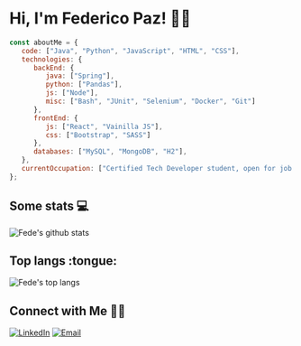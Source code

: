 <h1>Hi, I'm Federico Paz! 👋🏼</h1>



```js
const aboutMe = {
   code: ["Java", "Python", "JavaScript", "HTML", "CSS"],
   technologies: {
      backEnd: {
         java: ["Spring"],
         python: ["Pandas"],
         js: ["Node"],
         misc: ["Bash", "JUnit", "Selenium", "Docker", "Git"]
      },
      frontEnd: {
         js: ["React", "Vainilla JS"],
         css: ["Bootstrap", "SASS"]
      },
      databases: ["MySQL", "MongoDB", "H2"],
   },
   currentOccupation: ["Certified Tech Developer student, open for job opportunities."],
};
```
<h2>Some stats 💻</h2>

![Fede's github stats](https://github-readme-stats.vercel.app/api?username=fedefpaz&show_icons=true&theme=tokyonight&layout=compact)

<h2>Top langs :tongue:</h2>

![Fede's top langs](https://github-readme-stats.vercel.app/api/top-langs/?username=fedefpaz&langs_count=10&theme=tokyonight&layout=compact)

<h2>Connect with Me 🤝🏼</h2>

<a href="https://www.linkedin.com/in/federico-paz/" target="_blank"><img alt="LinkedIn" src="https://img.shields.io/badge/LinkedIn-@federicopaz-blue?style=flat&logo=linkedin"></a>
<a href="mailto:federicofpaz@gmail.com"><img alt="Email" src="https://img.shields.io/badge/Email-federicofpaz@gmail.com-blue?style=flat&logo=gmail"></a>
</p>
